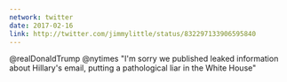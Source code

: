```yaml
---
network: twitter
date: 2017-02-16
link: http://twitter.com/jimmylittle/status/832297133906595840 
---
```

@realDonaldTrump @nytimes "I'm sorry we published leaked information about Hillary's email, putting a pathological liar in the White House" 
